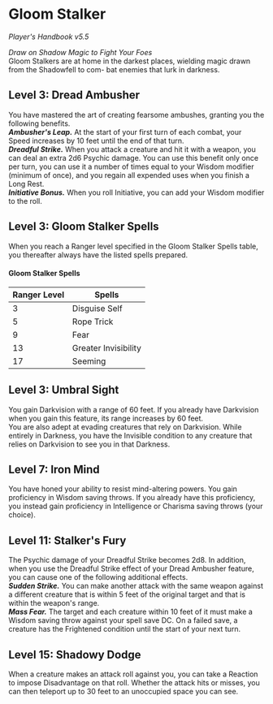 # Gloom Stalker
*Player's Handbook v5.5*  

*Draw on Shadow Magic to Fight Your Foes*  
Gloom Stalkers are at home in the darkest places, wielding magic drawn from the Shadowfell to com- bat enemies that lurk in darkness.

## Level 3: Dread Ambusher
You have mastered the art of creating fearsome ambushes, granting you the following benefits.  
***Ambusher's Leap.*** At the start of your first turn of each combat, your Speed increases by 10 feet until the end of that turn.  
***Dreadful Strike.*** When you attack a creature and hit it with a weapon, you can deal an extra 2d6 Psychic damage. You can use this benefit only once per turn, you can use it a number of times equal to your Wisdom modifier (minimum of once), and you regain all expended uses when you finish a Long Rest.  
***Initiative Bonus.*** When you roll Initiative, you can add your Wisdom modifier to the roll.

## Level 3: Gloom Stalker Spells
When you reach a Ranger level specified in the Gloom Stalker Spells table, you thereafter always have the listed spells prepared.
#### Gloom Stalker Spells
| Ranger Level | Spells               |
|--------------|----------------------|
| 3            | Disguise Self        |
| 5            | Rope Trick           |
| 9            | Fear                 |
| 13           | Greater Invisibility |
| 17           | Seeming              |

## Level 3: Umbral Sight
You gain Darkvision with a range of 60 feet. If you already have Darkvision when you gain this feature, its range increases by 60 feet.  
You are also adept at evading creatures that rely on Darkvision. While entirely in Darkness, you have the Invisible condition to any creature that relies on Darkvision to see you in that Darkness.

## Level 7: Iron Mind
You have honed your ability to resist mind-altering powers. You gain proficiency in Wisdom saving throws. If you already have this proficiency, you instead gain proficiency in Intelligence or Charisma saving throws (your choice).

## Level 11: Stalker's Fury
The Psychic damage of your Dreadful Strike becomes 2d8. In addition, when you use the Dreadful Strike effect of your Dread Ambusher feature, you can cause one of the following additional effects.  
***Sudden Strike.*** You can make another attack with the same weapon against a different creature that is within 5 feet of the original target and that is within the weapon's range.  
***Mass Fear.*** The target and each creature within 10 feet of it must make a Wisdom saving throw against your spell save DC. On a failed save, a creature has the Frightened condition until the start of your next
turn.

## Level 15: Shadowy Dodge
When a creature makes an attack roll against you, you can take a Reaction to impose Disadvantage on that roll. Whether the attack hits or misses, you can then teleport up to 30 feet to an unoccupied space you can see.